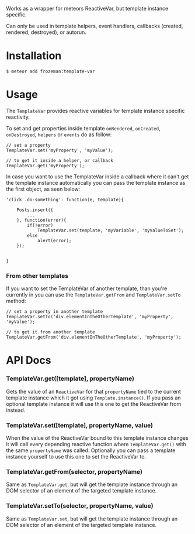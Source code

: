 Works as a wrapper for meteors ReactiveVar, but template instance specific.

Can only be used in template helpers, event handlers, callbacks (created, rendered, destroyed), or autorun.


Installation
============

    $ meteor add frozeman:template-var

Usage
=====

The `TemplateVar` provides reactive variables for template instance specific reactivity.

To set and get properties inside template `onRendered`, `onCreated`, `onDestroyed`, `helpers` or `events` do as follow:

    // set a property
    TemplateVar.set('myProperty', 'myValue');

    // to get it inside a helper, or callback
    TemplateVar.get('myProperty');

In case you want to use the TemplateVar inside a callback where it can't get the template instance automatically
you can pass the template instance as the first object, as seen below:

	'click .do-something': function(e, template){

		Posts.insert({
			...
		}, function(error){
			if(!error)
				TemplateVar.set(template, 'myVariable', 'myValueToSet');
			else
				alert(error);
		});


	}

### From other templates

If you want to set the TemplateVar of another template, than you're currently in you can use the `TemplateVar.getFrom` and `TemplateVar.setTo` method:

    // set a property in another template
    TemplateVar.setTo('div.elementInTheOtherTemplate', 'myProperty', 'myValue');

    // to get it from another template
    TemplateVar.getFrom('div.elementInTheOtherTemplate', 'myProperty');


API Docs
========

### TemplateVar.get([template], propertyName)

Gets the value of an `ReactiveVar` for that `propertyName` tied to the current template instance which it got using `Template.instance()`.
If you pass an optional template instance it will use this one to get the ReactiveVar from instead.


### TemplateVar.set([template], propertyName, value)

When the value of the ReactiveVar bound to this template instance changes it will call every depending reactive function where `TemplateVar.get()` with the same `propertyName` was called.
Optionally you can pass a template instance yourself to use this one to set the ReactiveVar to.

### TemplateVar.getFrom(selector, propertyName)

Same as `TemplateVar.get`, but will get the template instance through an DOM selector of an element of the targeted template instance.

### TemplateVar.setTo(selector, propertyName, value)

Same as `TemplateVar.set`, but will get the template instance through an DOM selector of an element of the targeted template instance.



